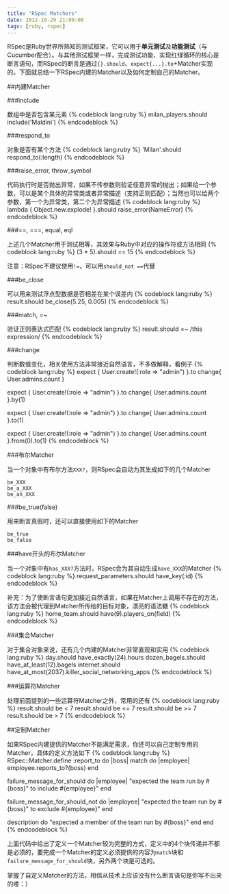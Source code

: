 ```yaml
---
title: "RSpec Matchers"
date: 2012-10-29 21:09:00
tags: [ruby, rspec]
---
```


RSpec是Ruby世界所熟知的测试框架，它可以用于**单元测试**及**功能测试**（与Cucumber配合）。与其他测试框架一样，完成测试功能、实现红绿循环的核心是断言语句，而RSpec的断言是通过`{}.should`、`expect{...}.to`+Matcher实现的。下面就总结一下RSpec内建的Matcher以及如何定制自己的Matcher。

##内建Matcher

###include

数组中是否包含某元素
{% codeblock lang:ruby %}
milan_players.should include('Maldini')
{% endcodeblock %}

###respond_to

对象是否有某个方法
{% codeblock lang:ruby %}
'Milan'.should respond_to(:length)
{% endcodeblock %}

###raise_error, throw_symbol

代码执行时是否抛出异常，如果不传参数则验证任意异常的抛出；如果给一个参数，可以是某个具体的异常类或者异常描述（支持正则匹配）；当然也可以给两个参数，第一个为异常类，第二个为异常描述
{% codeblock lang:ruby %}
lambda { Object.new.explode! }.should raise_error(NameError)
{% endcodeblock %}

###==, ===, equal, eql

上述几个Matcher用于测试相等，其效果与Ruby中对应的操作符或方法相同
{% codeblock lang:ruby %}
(3 * 5).should == 15
{% endcodeblock %}

注意：RSpec不建议使用`!=`，可以用`should_not ==`代替

###be_close

可以用来测试浮点型数据是否相差在某个误差内
{% codeblock lang:ruby %}
result.should be_close(5.25, 0.005)
{% endcodeblock %}

###match, =~

验证正则表达式匹配
{% codeblock lang:ruby %}
	result.should =~ /this expression/
{% endcodeblock %}

###change

判断数值变化，相关使用方法非常接近自然语言，不多做解释，看例子
{% codeblock lang:ruby %}
expect {
  User.create!(:role => "admin")
}.to change{ User.admins.count }

expect {
  User.create!(:role => "admin")
}.to change{ User.admins.count }.by(1)

expect {
  User.create!(:role => "admin")
}.to change{ User.admins.count }.to(1)

expect {
  User.create!(:role => "admin")
}.to change{ User.admins.count }.from(0).to(1)
{% endcodeblock %}

###布尔Matcher

当一个对象中有布尔方法`XXX?`，则RSpec会自动为其生成如下的几个Matcher
	
	be_XXX
	be_a_XXX
	be_an_XXX


###be_true(false)

用来断言真假时，还可以直接使用如下的Matcher

	be_true
	be_false

###have开头的布尔Matcher

当一个对象中有`has_XXX?`方法时，RSpec会为其自动生成`have_XXX`的Matcher
{% codeblock lang:ruby %}
request_parameters.should have_key(:id)
{% endcodeblock %}

补充：为了使断言语句更加接近自然语言，如果在Matcher上调用不存在的方法，该方法会被代理到Matcher所传给的目标对象，漂亮的语法糖
{% codeblock lang:ruby %}
home_team.should have(9).players_on(field)
{% endcodeblock %}

###集合Matcher

对于集合对象来说，还有几个内建的Matcher非常直观和实用
{% codeblock lang:ruby %}
day.should have_exactly(24).hours
dozen_bagels.should have_at_least(12).bagels
internet.should have_at_most(2037).killer_social_networking_apps
{% endcodeblock %}

###运算符Matcher

处理前面提到的一些运算符Matcher之外，常用的还有
{% codeblock lang:ruby %}
result.should be < 7
result.should be <= 7
result.should be >= 7
result.should be > 7
{% endcodeblock %}

##定制Matcher

如果RSpec内建提供的Matcher不能满足需求，你还可以自己定制专用的Matcher，具体的定义方法如下
{% codeblock lang:ruby %}
RSpec::Matcher.define :report_to do |boss|
  match do |employee|
    employee.reports_to?(boss)
  end

  failure_message_for_should do |employee|
    "expected the team run by #{boss}" to include #{employee}"
  end

  failure_message_for_should_not do |employee|
    "expected the team run by #{boss}" to exclude #{employee}"
  end

  description do
    "expected a member of the team run by #{boss}"
  end
end
{% endcodeblock %}

上面代码中给出了定义一个Matcher较为完整的方式，定义中的4个块传递并不都是必须的，要完成一个Matcher的定义必须提供的内容为`match`块和`failure_message_for_should`块，另外两个块是可选的。

掌握了自定义Matcher的方法，相信从技术上应该没有什么断言语句是你写不出来的喽：）    
